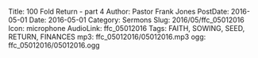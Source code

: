 Title: 100 Fold Return - part 4
Author: Pastor Frank Jones
PostDate: 2016-05-01
Date: 2016-05-01
Category: Sermons
Slug: 2016/05/ffc_05012016
Icon: microphone
AudioLink: ffc_05012016
Tags: FAITH, SOWING, SEED, RETURN, FINANCES
mp3: ffc_05012016/05012016.mp3
ogg: ffc_05012016/05012016.ogg
